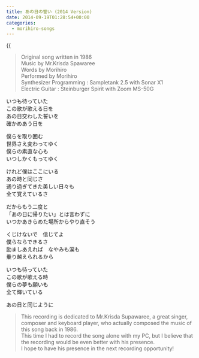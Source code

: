 ```yaml
---
title: あの日の誓い (2014 Version)
date: 2014-09-19T01:28:54+00:00
categories:
  - morihiro-songs
---
```

{{<audio anohino-chikai>}}

>Original song written in 1986  
>Music by Mr.Krisda Spawaree  
>Words by Morihiro  
>Performed by Morihiro  
>Synthesizer Programming : Sampletank 2.5 with Sonar X1  
>Electric Guitar : Steinburger Spirit with Zoom MS-50G  

いつも待っていた  
この歌が歌える日を  
あの日交わした誓いを  
確かめあう日を  

僕らを取り囲む  
世界さえ変わってゆく  
僕らの素直な心も  
いつしかくもってゆく  

けれど僕はここにいる  
あの時と同じさ  
通り過ぎてきた美しい日々も  
全て覚えているさ  

だからもう二度と  
「あの日に帰りたい」とは言わずに  
いつかあきらめた場所からやり直そう  

くじけないで　信じてよ  
僕らならできるさ  
励ましあえれば　なやみも涙も  
乗り越えられるから  

いつも待っていた  
この歌が歌える時  
僕らの夢も願いも  
全て輝いている  

あの日と同じように  

> This recording is dedicated to Mr.Krisda Supawaree, a great singer, composer and keyboard player, who actually composed the music of this song back in 1986.  
> This time I had to record the song alone with my PC, but I believe that the recording would be even better with his presence.  
> I hope to have his presence in the next recording opportunity!  